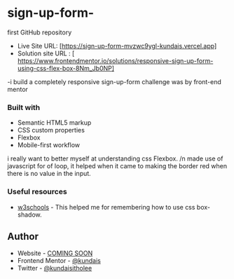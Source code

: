# sign-up-form-
first GitHub repository

- Live Site URL: [https://sign-up-form-mvzwc9ygl-kundais.vercel.app]
- Solution site URL : [ https://www.frontendmentor.io/solutions/responsive-sign-up-form-using-css-flex-box-8Nm_Jb0NP]

-i build a completely responsive sign-up-form challenge was by front-end mentor

### Built with

- Semantic HTML5 markup
- CSS custom properties
- Flexbox
- Mobile-first workflow



i really want to better myself at understanding css Flexbox. /n 
made use of javascript for of loop, it helped when it came to making the border red when there is no value in the input.

### Useful resources

- [w3schools](https://www.w3schools.com/cssref/css3_pr_box-shadow.asp) - This helped me for remembering how to use css box-shadow.

## Author

- Website - [COMING SOON](https://www.your-site.com)
- Frontend Mentor - [@kundais](https://www.frontendmentor.io/profile/kundais)
- Twitter - [@kundaisitholee](https://twitter.com/kundaisitholee)
